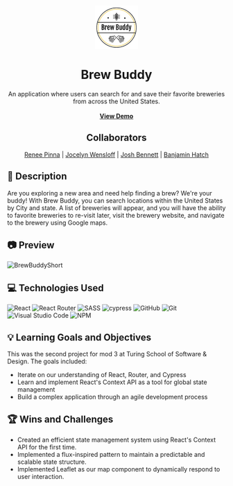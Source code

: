 <div align="center">
  <a href="https://brew-buddy-2.vercel.app">
    <img src="src/Assets/circle-logo.png" alt="Logo" width="100" height="100">
  </a>

  <h1 align="center">Brew Buddy</h1>

  <p align="center">
    An application where users can search for and save their favorite breweries from across the United States.
    <br />
    <br />
    <a href="https://brew-buddy-2.vercel.app"><strong>View Demo</strong></a>
  </p>
</div>

<div align="center">

## Collaborators
[Renee Pinna](https://github.com/reneepinna) | 
[Jocelyn Wensloff](https://github.com/Jwensloff) | 
[Josh Bennett](https://github.com/JoshBennett793) | 
[Banjamin Hatch](https://github.com/banjaminh)
  
</div>

## 📝 Description
Are you exploring a new area and need help finding a brew? We're your buddy! With Brew Buddy, you can search locations within the United States by City and state. A list of breweries will appear, and you will have the ability to favorite breweries to re-visit later, visit the brewery website, and navigate to the brewery using Google maps. 

## 📷 Preview

![BrewBuddyShort](https://github.com/Jwensloff/brew-buddy/assets/130389530/d9834bc3-b867-40da-b736-e67dc97bb5bc)

## 💻 Technologies Used
![React](https://img.shields.io/badge/React-20232A?style=for-the-badge&logo=react&logoColor=61DAFB)
![React Router](https://img.shields.io/badge/React_Router-CA4245?style=for-the-badge&logo=react-router&logoColor=white)
![SASS](https://img.shields.io/badge/Sass-CC6699?style=for-the-badge&logo=sass&logoColor=white)
![cypress](https://img.shields.io/badge/-cypress-%23E5E5E5?style=for-the-badge&logo=cypress&logoColor=058a5e)
![GitHub](https://img.shields.io/badge/github-%23121011.svg?style=for-the-badge&logo=github&logoColor=white)
![Git](https://img.shields.io/badge/git-%23F05033.svg?style=for-the-badge&logo=git&logoColor=white)
![Visual Studio Code](https://img.shields.io/badge/Visual%20Studio%20Code-0078d7.svg?style=for-the-badge&logo=visual-studio-code&logoColor=white)
![NPM](https://img.shields.io/badge/NPM-%23CB3837.svg?style=for-the-badge&logo=npm&logoColor=white)

## 💡 Learning Goals and Objectives

This was the second project for mod 3 at Turing School of Software & Design. The goals included: 

- Iterate on our understanding of React, Router, and Cypress
- Learn and implement React's Context API as a tool for global state management
- Build a complex application through an agile development process

## 🏆 Wins and Challenges 
 - Created an efficient state management system using React's Context API for the first time.
 - Implemented a flux-inspired pattern to maintain a predictable and scalable state structure.
 - Implemented Leaflet as our map component to dynamically respond to user interaction.
